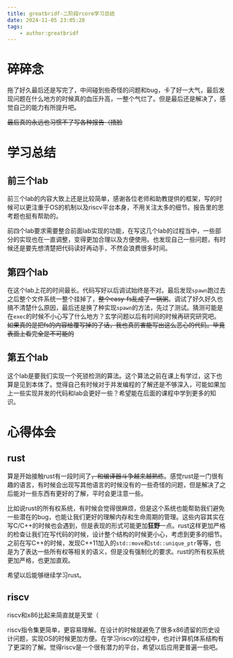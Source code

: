 ```yaml
---
title: greatbridf-二阶段rcore学习总结
date: 2024-11-05 23:05:28
tags:
    - author:greatbridf
---
```


# 碎碎念

拖了好久最后还是写完了，中间碰到些奇怪的问题和bug，卡了好一大气，最后发现问题在什么地方的时候真的血压升高，一整个气烂了。但是最后还是解决了，感觉自己的能力有所提升吧。

~~最后真的永远也习惯不了写各种报告（捂脸~~

# 学习总结

## 前三个lab

前三个lab的内容大致上还是比较简单，感谢各位老师和助教提供的框架，写的时候可以更注重于OS的机制以及riscv平台本身，不用关注太多的细节。报告里的思考题也挺有帮助的。

前四个lab要求需要整合前面lab实现的功能，在写这几个lab的过程当中，一些部分的实现也在一直调整，变得更加合理以及方便使用。也发现自己一些问题，有时候还是要先想清楚把代码读好再动手，不然会浪费很多时间。

## 第四个lab

在这个lab上花的时间最长。代码写好以后调试始终是不对。最后发现`spawn`跑过去之后整个文件系统一整个挂掉了，~~整个easy-fs乱成了一锅粥~~。调试了好久好久也搞不清楚什么原因，最后还是换了种实现`spawn`的方法，先过了测试。猜测可能是在`exec`的时候不小心写了什么地方？玄学问题以后有时间的时候再研究研究吧。~~如果真的是把fs的内容给覆写掉的了话，我也真厉害能写出这么恶心的代码。毕竟表面上看完全是不可能的~~

## 第五个lab

这个lab是要我们实现一个死锁检测的算法。这个算法之前在课上有学过，这下也算是见到本体了。觉得自己有时候对于并发编程的了解还是不够深入，可能如果加上一些实现并发的代码和lab会更好一些？希望能在后面的课程中学到更多的知识。

# 心得体会

## rust

算是开始接触rust有一段时间了~~，和编译器斗争越来越熟练~~。感觉rust是一门很有趣的语言，有时候会出现写其他语言的时候没有的一些奇怪的问题，但是解决了之后能对一些东西有更好的了解，平时会更注意一些。

比如说rust的所有权系统，有时候会觉得很麻烦，但是这个系统也能帮助我们避免一些潜在的bug，也能让我们更好的理解内存和生命周期的管理。这些内容其实在写C/C++的时候也会遇到，但是表现的形式可能更加**狂野**一点。rust这样更加严格的检查让我们在写代码的时候，设计整个结构的时候更小心，考虑到更多的细节。之前在写C++的时候，发现C++11加入的`std::move`和`std::unique_ptr`等等，也是为了表达一些所有权等相关的语义，但是没有强制化的要求。rust的所有权系统更加严格，也更加直观。

希望以后能够继续学习rust。

## riscv

riscv和x86比起来简直就是天堂（

riscv指令集更简单，更容易理解。在设计的时候就避免了很多x86遗留的历史设计问题，实现OS的时候更加方便。在学习riscv的过程中，也对计算机体系结构有了更深的了解。觉得riscv是一个很有潜力的平台，希望以后应用更普遍一些吧。
